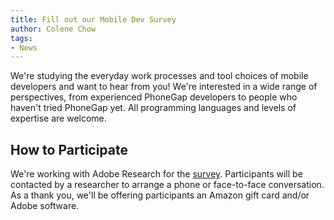 ```yaml
---
title: Fill out our Mobile Dev Survey
author: Colene Chow
tags:
- News
---
```


We're studying the everyday work processes and tool choices of mobile developers and want to hear from you! We're interested in a wide range of perspectives, from experienced PhoneGap developers to people who haven't tried PhoneGap yet. All programming languages and levels of expertise are welcome.

## How to Participate

We're working with Adobe Research for the [survey](http://www.surveymonkey.com/s/PhoneGap2012). Participants will be contacted by a researcher to arrange a phone or face-to-face conversation. As a thank you, we'll be offering participants an Amazon gift card and/or Adobe software.
